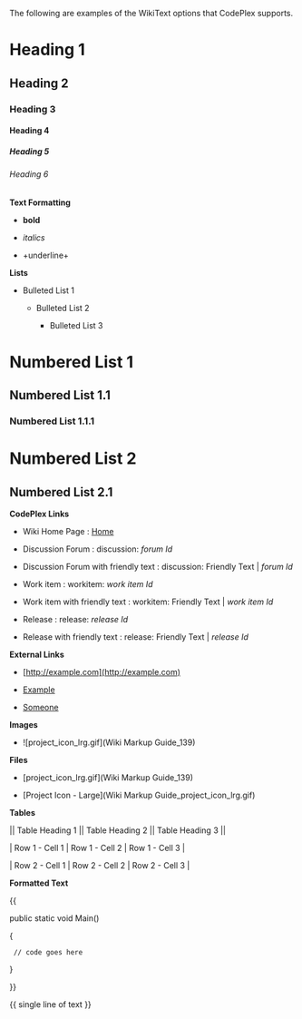 The following are examples of the WikiText options that CodePlex supports. 

# Heading 1
## Heading 2
### Heading 3
#### Heading 4
##### Heading 5
###### Heading 6

**Text Formatting**
* **bold**
* _italics_ 
* +underline+

**Lists**
* Bulleted List 1
	* Bulleted List 2
		* Bulleted List 3

# Numbered List 1
## Numbered List 1.1
### Numbered List 1.1.1
# Numbered List 2
## Numbered List 2.1

**CodePlex Links**
* Wiki Home Page : [Home](Home)
* Discussion Forum : discussion: _forum Id_ 
* Discussion Forum with friendly text : discussion: Friendly Text | _forum Id_
* Work item : workitem: _work item Id_
* Work item with friendly text : workitem: Friendly Text | _work item Id_
* Release : release: _release Id_
* Release with friendly text : release: Friendly Text | _release Id_

**External Links**
* [http://example.com](http://example.com)
* [Example](http://example.com)
* [Someone](mailto:someone@example.com)

**Images**
* ![project_icon_lrg.gif](Wiki Markup Guide_139)

**Files**
* [project_icon_lrg.gif](Wiki Markup Guide_139)
* [Project Icon - Large](Wiki Markup Guide_project_icon_lrg.gif)

**Tables**
|| Table Heading 1 || Table Heading 2 || Table Heading 3 ||
| Row 1 - Cell 1 | Row 1 - Cell 2 | Row 1 - Cell 3 |
| Row 2 - Cell 1 | Row 2 - Cell 2 | Row 2 - Cell 3 |

**Formatted Text**
{{ 
   public static void Main()
   { 
     // code goes here 
   }
}}

{{ single line of text }}